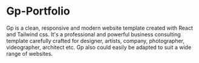 # Gp-Portfolio
Gp is a clean, responsive and modern website template created with React and Tailwind css. It's a professional and powerful business consulting template carefully crafted for designer, artists, company, photographer, videographer, architect etc. Gp also could easily be adapted to suit a wide range of websites.
